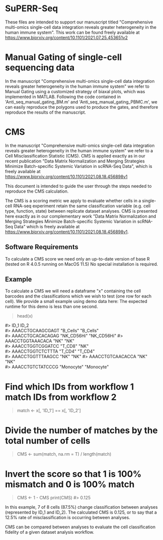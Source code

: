 # SuPERR-Seq
These files are intended to support our manuscript titled "Comprehensive multi-omics single-cell data integration reveals greater heterogeneity in the human immune system".
This work can be found freely available at https://www.biorxiv.org/content/10.1101/2021.07.25.453651v2

# Manual Gating of single-cell sequencing data
In the manuscript "Comprehensive multi-omics single-cell data integration reveals greater heterogeneity in the human immune system" we refer to Manual Gating using a customized strategy of biaxal plots, which was implemented in MATLAB.
Following the code contained in 'Anti_seq_manual_gating_BM.m' and 'Anti_seq_manual_gating_PBMC.m', we can easily reproduce the polygons used to produce the gates, and therefore reproduce the results of the manuscript.

# CMS

In the manuscript "Comprehensive multi-omics single-cell data integration reveals greater heterogeneity in the human immune system" we refer to a Cell Misclassification Statistic (CMS).
CMS is applied exactly as in our recent publication "Data Matrix Normalization and Merging Strategies Minimize Batch-specific Systemic Variation in scRNA-Seq Data", which is freely available at https://www.biorxiv.org/content/10.1101/2021.08.18.456898v1

This document is intended to guide the user through the steps needed to reproduce the CMS calculation.


The CMS is a scoring metric we apply to evaluate whether cells in a single-cell RNA-seq experiment retain the same classification variable (e.g. cell type, function, state) between replicate dataset analyses.
CMS is presented here exactly as in our complementary work "Data Matrix Normalization and Merging Strategies Minimize Batch-specific Systemic Variation in scRNA-Seq Data" which is freely available at https://www.biorxiv.org/content/10.1101/2021.08.18.456898v1.

## Software Requirements

To calculate a CMS score we need only an up-to-date version of base R (tested on R 4.0.5 running on MacOS 11.5)
No special installation is required.

## Example

To calculate a CMS we will need a dataframe "x" containing the cell barcodes and the classifications which we wish to test (one row for each cell).
We provide a small example using demo data here:
The expected runtime for this demo is less than one second.


> head(x)

#>                     	ID_1       		ID_2    
#> AAACCTGCAAGCGAGT		"B_Cells"		"B_Cells"  
#> AAACCTGCACACAGAG		"NK_CD56Hi"		"NK_CD56Hi"
#> AAACCTGGTAAACACA		"NK"       		"NK"       
#> AAACCTGGTCGGATCC		"T_CD8"    		"NK"    
#> AAACCTGGTCTCTTTA		"T_CD4"    		"T_CD4"    
#> AAACCTGGTTTAAGCC		"NK"       		"NK"
#> AAACCTGTCAACACCA		"NK"       		"NK"                
#> AAACCTGTCTATCCCG		"Monocyte" 		"Monocyte"

# Find which IDs from workflow 1 match IDs from workflow 2
> match <- x[, 'ID_1'] == x[, 'ID_2']

# Divide the number of matches by the total number of cells
> CMS <- sum(match, na.rm = T) / length(match)

# Invert the score so that 1 is 100% mismatch and 0 is 100% match
> CMS <- 1 - CMS
> print(CMS)
#> 0.125

In this example, 7 of 8 cells (87.5%) change classification between analyses (represented by ID_1 and ID_2).
The calculated CMS is 0.125, or to say that a 12.5% rate of misclassification is occurring between analyses.


CMS can be compared between analyses to evaluate the cell classification fidelity of a given dataset analysis workflow.

